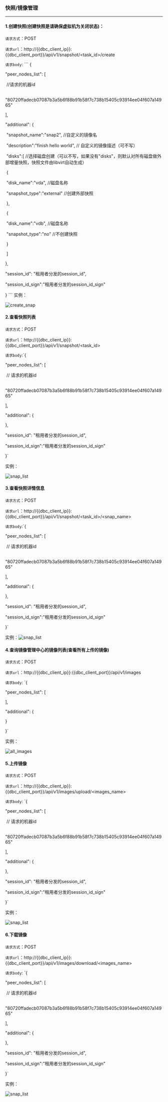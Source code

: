 ### 快照/镜像管理

------

#### 1.创建快照(创建快照是请确保虚拟机为关闭状态)：

`请求方式`：POST

`请求url`：http://{{dbc_client_ip}}:{{dbc_client_port}}/api/v1/snapshot/<task_id>/create

`请求body`:
         ```
{

  "peer_nodes_list": [

​    //请求的机器id

​    "80720ffadecb07087b3a5b6f88b91b58f7c738b15405c93914ee04f607a14965"

  ],

  "additional": {

​    "snapshot_name":"snap2",    //自定义的镜像名

​    "description":"finish hello world",  // 自定义的镜像描述（可不写）

​    "disks":[  //选择磁盘创建（可以不写，如果没有"disks"，则默认对所有磁盘做外部增量快照，快照文件由libvirt自动生成）

​      {

​        "disk_name":"vda",   //磁盘名称

​        "snapshot_type":"external"  //创建外部快照

​      },

​      {

​        "disk_name":"vdb",  //磁盘名称

​        "snapshot_type":"no"  //不创建快照

​      }

​    ]

  },

   "session_id": "租用者分发的session_id",

   "session_id_sign":"租用者分发的session_id_sign"

}
        ```
实例：

![create_snap](create_snap.png)

#### 2.查看快照列表

`请求方式`：POST

`请求url`：http://{{dbc_client_ip}}:{{dbc_client_port}}/api/v1/snapshot/<task_id>

`请求body`:`{

  "peer_nodes_list": [

​    // 请求的机器id

​    "80720ffadecb07087b3a5b6f88b91b58f7c738b15405c93914ee04f607a14965"

  ],

  "additional": {

  },

   "session_id": "租用者分发的session_id",

   "session_id_sign":"租用者分发的session_id_sign"

}`

实例：

![snap_list](snap_list.png)

#### 3.查看快照详情信息

`请求方式`：POST

`请求url`：http://{{dbc_client_ip}}:{{dbc_client_port}}/api/v1/snapshot/<task_id>/<snap_name>

`请求body`:`{

  "peer_nodes_list": [

​    // 请求的机器id

​    "80720ffadecb07087b3a5b6f88b91b58f7c738b15405c93914ee04f607a14965"

  ],

  "additional": {

  },

   "session_id": "租用者分发的session_id",

   "session_id_sign":"租用者分发的session_id_sign"

}`

实例：![snap_list](snap_list.png)

#### 4.查询镜像管理中心的镜像列表(查看所有上传的镜像)

`请求方式`：POST

`请求url`：http://{{dbc_client_ip}}:{{dbc_client_port}}/api/v1/images

`请求body`: `{

  "peer_nodes_list": [

  ],

  "additional": {

  }

}`

实例：

![all_images](all_images.png)

#### 5.上传镜像

`请求方式`：POST

`请求url`：http://{{dbc_client_ip}}:{{dbc_client_port}}/api/v1/images/upload/<images_name>

`请求body`:	`{

  "peer_nodes_list": [

​    // 请求的机器id

​    "80720ffadecb07087b3a5b6f88b91b58f7c738b15405c93914ee04f607a14965"

  ],

  "additional": {

  },

   "session_id": "租用者分发的session_id",

   "session_id_sign":"租用者分发的session_id_sign"

}`

实例：

![snap_list](snap_list.png)

#### 6.下载镜像

`请求方式`：POST

`请求url`：http://{{dbc_client_ip}}:{{dbc_client_port}}/api/v1/images/download/<images_name>

`请求body`:	`{

  "peer_nodes_list": [

​    // 请求的机器id

​    "80720ffadecb07087b3a5b6f88b91b58f7c738b15405c93914ee04f607a14965"

  ],

  "additional": {

  },

   "session_id": "租用者分发的session_id",

   "session_id_sign":"租用者分发的session_id_sign"

}`

实例：

![snap_list](snap_list.png)
